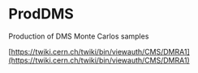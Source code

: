 # ProdDMS
Production of DMS Monte Carlos samples

[https://twiki.cern.ch/twiki/bin/viewauth/CMS/DMRA1](https://twiki.cern.ch/twiki/bin/viewauth/CMS/DMRA1)
